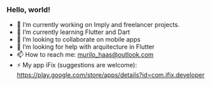 ### Hello, world!

- 🔭 I’m currently working on Imply and freelancer projects.
- 🌱 I’m currently learning Flutter and Dart
- 👯 I’m looking to collaborate on mobile apps
- 🤔 I’m looking for help with arquitecture in Flutter
- 📫 How to reach me: murilo_haas@outlook.com
- ⚡ My app iFix (suggestions are welcome): https://play.google.com/store/apps/details?id=com.ifix.developer

